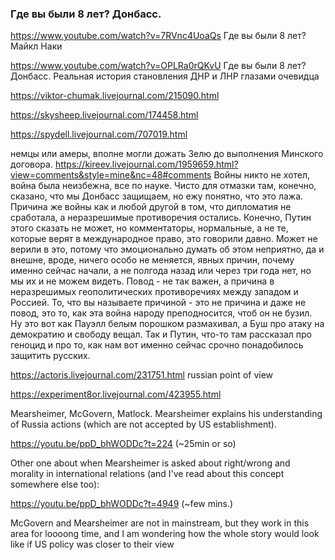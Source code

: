 ###  Где вы были 8 лет? Донбасс.
https://www.youtube.com/watch?v=7RVnc4UoaQs  Где вы были 8 лет?  
Майкл Наки

https://www.youtube.com/watch?v=OPLRa0rQKvU Где вы были 8 лет? Донбасс. 
Реальная история становления ДНР и ЛНР глазами очевидца

https://viktor-chumak.livejournal.com/215090.html

https://skysheep.livejournal.com/174458.html 

https://spydell.livejournal.com/707019.html

немцы или амеры, вполне могли дожать Зелю до выполнения Минского договора.
https://kireev.livejournal.com/1959659.html?view=comments&style=mine&nc=48#comments
Войны никто не хотел, война была неизбежна, все по науке. Чисто для отмазки там, конечно, сказано, что мы Донбасс защищаем, но ежу понятно, что это лажа.
Причина же войны как и любой другой в том, что дипломатия не сработала, а неразрешимые противоречия остались. Конечно, Путин этого сказать не может, но комментаторы, нормальные, а не те, которые верят в международное право, это говорили давно. Может не верили в это, потому что эмоционально думать об этом неприятно, да и внешне, вроде, ничего особо не меняется, явных причин, почему именно сейчас начали, а не полгода назад или через три года нет, но мы их и не можем видеть. Повод - не так важен, а причина в неразрешимых геополитических противоречиях между западом и Россией.
То, что вы называете причиной - это не причина и даже не повод, это то, как эта война народу преподносится, чтоб он не бузил. Ну это вот как Пауэлл белым порошком размахивал, а Буш про атаку на демократию и свободу вещал. Так и Путин, что-то там рассказал про геноцид и про то, как нам вот именно сейчас срочно понадобилось защитить русских.

https://actoris.livejournal.com/231751.html russian point of view


https://experiment8or.livejournal.com/423955.html


 Mearsheimer, McGovern, Matlock. Mearsheimer explains his understanding of Russia actions (which are not accepted by US establishment).  

https://youtu.be/ppD_bhWODDc?t=224 (~25min or so)

Other one about when Mearsheimer is asked about right/wrong and morality in international relations (and I've read about this concept somewhere else too):

https://youtu.be/ppD_bhWODDc?t=4949 (~few mins.)

McGovern and Mearsheimer are not in mainstream, but they work in this area for loooong time, and I am wondering how the whole story would look like if US policy was closer to their view
